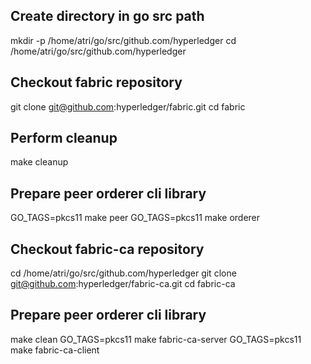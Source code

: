 Create directory in go src path
---------------------------------
mkdir -p /home/atri/go/src/github.com/hyperledger
cd /home/atri/go/src/github.com/hyperledger


Checkout fabric repository
--------------------------
git clone git@github.com:hyperledger/fabric.git
cd fabric

Perform cleanup
-----------------------
make cleanup

Prepare peer orderer cli library
-------------------------------
GO_TAGS=pkcs11 make peer
GO_TAGS=pkcs11 make orderer


Checkout fabric-ca repository 
-------------------------------
cd /home/atri/go/src/github.com/hyperledger
git clone git@github.com:hyperledger/fabric-ca.git
cd fabric-ca

Prepare peer orderer cli library
-------------------------------
make clean
GO_TAGS=pkcs11 make fabric-ca-server
GO_TAGS=pkcs11 make fabric-ca-client
